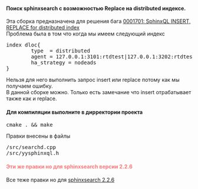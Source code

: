 <h4>Поиск sphinxsearch с возможностью Replace на distributed индексе. </h4>
Эта сборка предназначена для решения бага <a href="http://sphinxsearch.com/bugs/view.php?id=1701" >0001701: SphinxQL INSERT, REPLACE for distributed index</a><br>
Проблема была в том что когда мы имеем следующий индекс<br>
<pre>
index dloc{
        type  = distributed
        agent = 127.0.0.1:3101:rtdtest|127.0.0.1:3202:rtdtest
        ha_strategy = nodeads
}
</pre>

Нельзя для него выполнить запрос insert или replace потому как мы получаем ошибку.<br>
В данной сборке можно. Только есть замечание что insert отрабатывает также как и replace.<br>

<h4>Для компиляции выполните в дирректории проекта</h4>
<pre>cmake . && make</pre>
Правки внесены в файлы<br>
<pre>
/src/searchd.cpp
/src/yysphinxql.h
</pre>

<h4  style="color:#f77;" >Эти же правки но для sphinxsearch версии 2.2.6</h4>
Все теже правки но для <a href="https://github.com/Levhav/sphinxsearch-2.2.6" >sphinxsearch 2.2.6</a>
